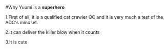 #Why Yuumi is a **superhero**

1.First of all, it is a qualified cat crawler QC and it is very much a test of the ADC's mindset.

2.It can deliver the killer blow when it counts

3.It is cute
